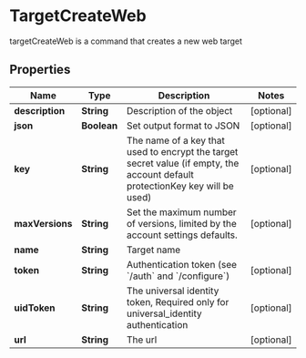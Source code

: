 

# TargetCreateWeb

targetCreateWeb is a command that creates a new web target

## Properties

Name | Type | Description | Notes
------------ | ------------- | ------------- | -------------
**description** | **String** | Description of the object |  [optional]
**json** | **Boolean** | Set output format to JSON |  [optional]
**key** | **String** | The name of a key that used to encrypt the target secret value (if empty, the account default protectionKey key will be used) |  [optional]
**maxVersions** | **String** | Set the maximum number of versions, limited by the account settings defaults. |  [optional]
**name** | **String** | Target name | 
**token** | **String** | Authentication token (see &#x60;/auth&#x60; and &#x60;/configure&#x60;) |  [optional]
**uidToken** | **String** | The universal identity token, Required only for universal_identity authentication |  [optional]
**url** | **String** | The url |  [optional]



